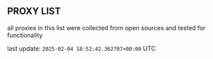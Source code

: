 ## PROXY LIST

all proxies in this list were collected from open sources and tested for functionality

last update: `2025-02-04 18:52:42.362707+00:00` UTC